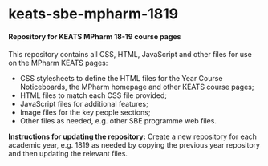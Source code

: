 # keats-sbe-mpharm-1819
<h4>Repository for KEATS MPharm 18-19 course pages</h4>
<p></p>
This repository contains all CSS, HTML, JavaScript and other files for use on the MPharm KEATS pages:
<ul>
  <li>CSS stylesheets to define the HTML files for the Year Course Noticeboards, the MPharm homepage and other KEATS course pages;</li>
  <li>HTML files to match each CSS file provided;</li>
  <li>JavaScript files for additional features;</li>
  <li>Image files for the key people sections;</li>
  <li>Other files as needed, e.g. other SBE programme web files.</li>
</ul>
<p></p>
<b>Instructions for updating the repository:</b> Create a new repository for each academic year, e.g. 1819 as needed by copying the previous year repository and then updating the relevant files.
